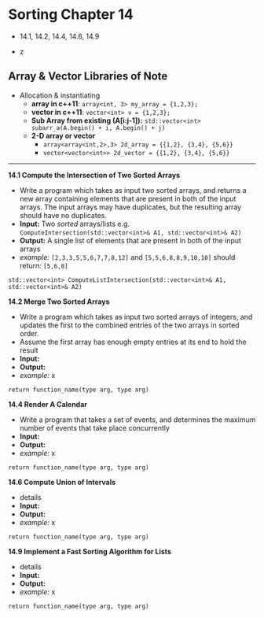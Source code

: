 # Sorting Chapter 14 #

* 14.1, 14.2, 14.4, 14.6, 14.9

*   z

## Array & Vector Libraries of Note ##

*   Allocation & instantiating
    *   **array in c++11**: `array<int, 3> my_array = {1,2,3};`
    *   **vector in c++11**: `vector<int> v = {1,2,3};`
    *   **Sub Array from existing (A[i:j-1]):** `std::vector<int> subarr_a(A.begin() + i, A.begin() + j)`
    *   **2-D array or vector**
        *   `array<array<int,2>,3> 2d_array = {{1,2}, {3,4}, {5,6}}`
        *   `vector<vector<int>> 2d_vector = {{1,2}, {3,4}, {5,6}}`

---


**14.1 Compute the Intersection of Two Sorted Arrays**

*  Write a program which takes as input two sorted arrays, and returns a new array containing elements that are present in both of the input arrays. The input arrays may have duplicates, but the resulting array should have no duplicates.
*  **Input:** Two _sorted_ arrays/lists e.g. `ComputeIntersection(std::vector<int>& A1, std::vector<int>& A2)` 
*  **Output:** A single list of elements that are present in both of the input arrays
*  _example:_  `[2,3,3,5,5,6,7,7,8,12]` and `[5,5,6,8,8,9,10,10]` should return: `[5,6,8]`

`std::vector<int> ComputeListIntersection(std::vector<int>& A1, std::vector<int>& A2)`


**14.2 Merge Two Sorted Arrays**

*  Write a program which takes as input two sorted arrays of integers, and updates the first to the combined entries of the two arrays in sorted order.
*  Assume the first array has enough empty entries at its end to hold the result
*  **Input:**
*  **Output:**
*  _example:_ x

`return function_name(type arg, type arg)`


**14.4 Render A Calendar**

*  Write a program that takes a set of events, and determines the maximum number of events that take place concurrently
*  **Input:**
*  **Output:**
*  _example:_ x

`return function_name(type arg, type arg)`


**14.6 Compute Union of Intervals**

*  details
*  **Input:**
*  **Output:**
*  _example:_ x

`return function_name(type arg, type arg)`


**14.9 Implement a Fast Sorting Algorithm for Lists**

*  details
*  **Input:**
*  **Output:**
*  _example:_ x

`return function_name(type arg, type arg)`

